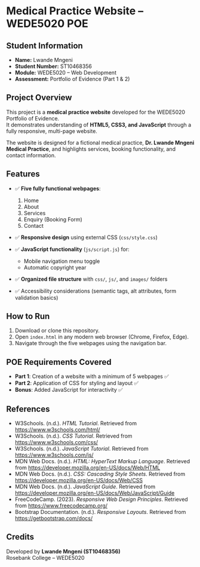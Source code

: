 # Medical Practice Website – WEDE5020 POE

## Student Information
- **Name:** Lwande Mngeni  
- **Student Number:** ST10468356  
- **Module:** WEDE5020 – Web Development  
- **Assessment:** Portfolio of Evidence (Part 1 & 2)  

## Project Overview
This project is a **medical practice website** developed for the WEDE5020 Portfolio of Evidence.  
It demonstrates understanding of **HTML5, CSS3, and JavaScript** through a fully responsive, multi-page website.  

The website is designed for a fictional medical practice, **Dr. Lwande Mngeni Medical Practice**, and highlights services, booking functionality, and contact information.  

## Features
- ✅ **Five fully functional webpages**:
  1. Home  
  2. About  
  3. Services  
  4. Enquiry (Booking Form)  
  5. Contact  

- ✅ **Responsive design** using external CSS (`css/style.css`)  
- ✅ **JavaScript functionality** (`js/script.js`) for:
  - Mobile navigation menu toggle  
  - Automatic copyright year  
- ✅ **Organized file structure** with `css/`, `js/`, and `images/` folders  
- ✅ Accessibility considerations (semantic tags, alt attributes, form validation basics)  


## How to Run
1. Download or clone this repository.  
2. Open `index.html` in any modern web browser (Chrome, Firefox, Edge).  
3. Navigate through the five webpages using the navigation bar.  


## POE Requirements Covered
- **Part 1**: Creation of a website with a minimum of 5 webpages ✅  
- **Part 2**: Application of CSS for styling and layout ✅  
- **Bonus**: Added JavaScript for interactivity ✅  

## References

- W3Schools. (n.d.). *HTML Tutorial*. Retrieved from https://www.w3schools.com/html/
- W3Schools. (n.d.). *CSS Tutorial*. Retrieved from https://www.w3schools.com/css/
- W3Schools. (n.d.). *JavaScript Tutorial*. Retrieved from https://www.w3schools.com/js/
- MDN Web Docs. (n.d.). *HTML: HyperText Markup Language*. Retrieved from https://developer.mozilla.org/en-US/docs/Web/HTML
- MDN Web Docs. (n.d.). *CSS: Cascading Style Sheets*. Retrieved from https://developer.mozilla.org/en-US/docs/Web/CSS
- MDN Web Docs. (n.d.). *JavaScript Guide*. Retrieved from https://developer.mozilla.org/en-US/docs/Web/JavaScript/Guide
- FreeCodeCamp. (2023). *Responsive Web Design Principles*. Retrieved from https://www.freecodecamp.org/
- Bootstrap Documentation. (n.d.). *Responsive Layouts*. Retrieved from https://getbootstrap.com/docs/

## Credits
Developed by **Lwande Mngeni (ST10468356)**  
Rosebank College – WEDE5020
